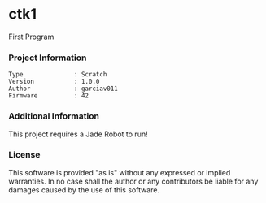 ctk1
================

First Program

### Project Information
```
Type              : Scratch
Version           : 1.0.0
Author            : garciav011
Firmware          : 42
```

### Additional Information
This project requires a Jade Robot to run!

### License
This software is provided "as is" without any expressed or implied warranties.  In no case shall the author or any contributors be liable for any damages caused by the use of this software.

